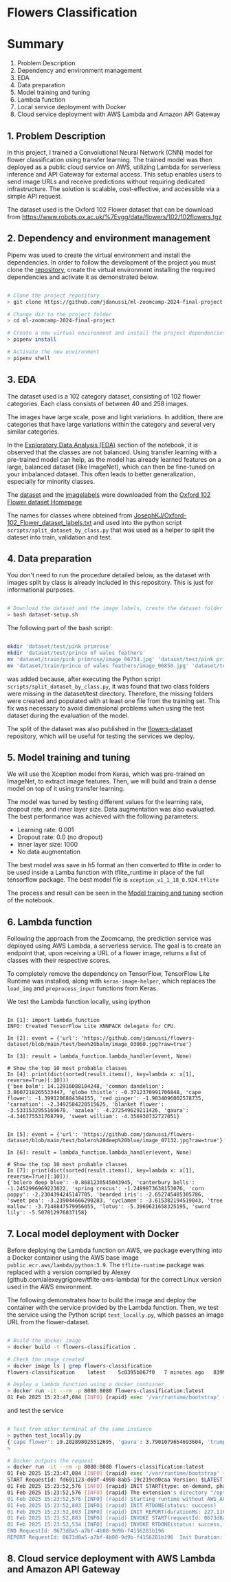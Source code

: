# Flowers Classification

# Summary
1. Problem Description
2. Dependency and environment management
3. EDA
4. Data preparation
5. Model training and tuning
6. Lambda function
7. Local service deployment with Docker
8. Cloud service deployment with AWS Lambda and Amazon API Gateway

## 1. Problem Description
In this project, I trained a Convolutional Neural Network (CNN) model for flower classification using transfer learning. The trained model was then deployed as a public cloud service on AWS, utilizing Lambda for serverless inference and API Gateway for external access. This setup enables users to send image URLs and receive predictions without requiring dedicated infrastructure. The solution is scalable, cost-effective, and accessible via a simple API request.

The dataset used is the Oxford 102 Flower dataset that can be download from https://www.robots.ox.ac.uk/%7Evgg/data/flowers/102/102flowers.tgz


## 2. Dependency and environment management
Pipenv was used to create the virtual environment and install the dependencies. In order to follow the development of the project you must clone the [repository](https://github.com/jdanussi/ml-zoomcamp-2024-final-project.git), create the virtual environment installing the required dependencies and activate it as demonstrated below.

```bash

# Clone the project repository
> git clone https://github.com/jdanussi/ml-zoomcamp-2024-final-project.git

# Change dir to the project folder
> cd ml-zoomcamp-2024-final-project

# Create a new virtual environment and install the project dependencies
> pipenv install

# Activate the new environment
> pipenv shell

```


## 3. EDA
The dataset used is a 102 category dataset, consisting of 102 flower categories. Each class consists of between 40 and 258 images. 

The images have large scale, pose and light variations. In addition, there are categories that have large variations within the category and several very similar categories.

In the [Exploratory Data Analysis (EDA)](notebook.ipynb#exploratory-data-analysis-eda) section of the notebook, it is observed that the classes are not balanced. Using transfer learning with a pre-trained model can help, as the model has already learned features on a large, balanced dataset (like ImageNet), which can then be fine-tuned on your imbalanced dataset. This often leads to better generalization, especially for minority classes.

The [dataset](https://www.robots.ox.ac.uk/%7Evgg/data/flowers/102/102flowers.tgz) and the [imagelabels](https://www.robots.ox.ac.uk/%7Evgg/data/flowers/102/imagelabels.mat) were downloaded from the [Oxford 102 Flower dataset Homepage](https://www.robots.ox.ac.uk/%7Evgg/data/flowers/102/)

The names for classes where obteined from [JosephKJ/Oxford-102_Flower_dataset_labels.txt](https://gist.github.com/JosephKJ/94c7728ed1a8e0cd87fe6a029769cde1) and used into the python script `scripts/split_dataset_by_class.py` that was used as a helper to split the dateset into train, validation and test. 


## 4. Data preparation
You don't need to run the procedure detailed below, as the dataset with images split by class is already included in this repository. This is just for informational purposes.

```bash

# Download the dataset and the image labels, create the dataset folder structure and split the images into classes
> bash dataset-setup.sh

```

The following part of the bash script:

```bash

mkdir 'dataset/test/pink primrose'
mkdir 'dataset/test/prince of wales feathers'
mv 'dataset/train/pink primrose/image_06734.jpg' 'dataset/test/pink primrose/image_06734.jpg'
mv 'dataset/train/prince of wales feathers/image_06850.jpg' 'dataset/test/prince of wales feathers/image_06850.jpg'

```

was added because, after executing the Python script `scripts/split_dataset_by_class.py`, it was found that two class folders were missing in the dataset/test directory. Therefore, the missing folders were created and populated with at least one file from the training set. This fix was necessary to avoid dimensional problems when using the test dataset during the evaluation of the model.

The split of the dataset was also published in the [flowers-dataset](git@github.com:jdanussi/flowers-dataset.git) repository, which will be useful for testing the services we deploy.



## 5. Model training and tuning
We will use the Xception model from Keras, which was pre-trained on ImageNet, to extract image features. Then, we will build and train a dense model on top of it using transfer learning.

The model was tuned by testing different values for the learning rate, dropout rate, and inner layer size. Data augmentation was also evaluated. The best performance was achieved with the following parameters:  

- Learning rate: 0.001  
- Dropout rate: 0.0 (no dropout)  
- Inner layer size: 1000  
- No data augmentation

The best model was save in h5 format an then converted to tflite in order to be used inside a Lamba function with tflite_runtime in place of the full tensorflow package. The best model file is `xception_v1_1_18_0.924.tflite`

The process and result can be seen in the [Model training and tuning](notebook.ipynb#model-training-and-tuning) section of the notebook.


## 6. Lambda function
Following the approach from the Zoomcamp, the prediction service was deployed using AWS Lambda, a serverless service. The goal is to create an endpoint that, upon receiving a URL of a flower image, returns a list of classes with their respective scores.

To completely remove the dependency on TensorFlow, TensorFlow Lite Runtime was installed, along with `keras-image-helper`, which replaces the `load_img` and `preprocess_input` functions from Keras.

We test the Lambda function locally, using ipython 

```ipython

In [1]: import lambda_function
INFO: Created TensorFlow Lite XNNPACK delegate for CPU.

In [2]: event = {'url': 'https://github.com/jdanussi/flowers-dataset/blob/main/test/bee%20balm/image_03060.jpg?raw=true'}

In [3]: result = lambda_function.lambda_handler(event, None)

# Show the top 10 most probable classes
In [4]: print(dict(sorted(result.items(), key=lambda x: x[1], reverse=True)[:10]))
{'bee balm': 14.12916088104248, 'common dandelion': 3.8607218265533447, 'globe thistle': -0.3712370991706848, 'cape flower': -1.3991206884384155, 'red ginger': -1.9034096002578735, 'carnation': -2.3492584228515625, 'blanket flower': -3.5331532955169678, 'azalea': -4.272549629211426, 'gaura': -4.346775531768799, 'sweet william': -4.356930732727051}


In [5]: event = {'url': 'https://github.com/jdanussi/flowers-dataset/blob/main/test/bolero%20deep%20blue/image_07132.jpg?raw=true'}

In [6]: result = lambda_function.lambda_handler(event, None)

# Show the top 10 most probable classes
In [7]: print(dict(sorted(result.items(), key=lambda x: x[1], reverse=True)[:10]))
{'bolero deep blue': -0.8681230545043945, 'canterbury bells': -1.2452996969223022, 'spring crocus': -1.2499873638153076, 'corn poppy': -2.2304394245147705, 'bearded iris': -2.652745485305786, 'sweet pea': -3.239044666290283, 'cyclamen': -3.615382194519043, 'tree mallow': -3.7148847579956055, 'lotus': -5.3969621658325195, 'sword lily': -5.507812976837158}

```


## 7. Local model deployment with Docker
Before deploying the Lambda function on AWS, we package everything into a Docker container using the AWS base image `public.ecr.aws/lambda/python:3.9`.
The `tflite-runtime` package was replaced with a version compiled by Alexey (github.com/alexeygrigorev/tflite-aws-lambda) for the correct Linux version used in the AWS environment.

The following demonstrates how to build the image and deploy the container with the service provided by the Lambda function. Then, we test the service using the Python script `test_locally.py`, which passes an image URL from the flower-dataset.

```bash

# Build the docker image
> docker build -t flowers-classification .

# Check the image created
> docker image ls | grep flowers-classification
flowers-classification    latest    5c0395b867f0   7 minutes ago   839MB

# Deploy a lambda_function using a docker container
> docker run -it --rm -p 8080:8080 flowers-classification:latest
01 Feb 2025 15:23:47,084 [INFO] (rapid) exec '/var/runtime/bootstrap' (cwd=/var/task, handler=)

```

and test the service

```bash

# Test from other terminal of the same instance
> python test_locally.py 
{'cape flower': 19.202898025512695, 'gaura': 3.7901079654693604, 'trumpet creeper': 1.7330631017684937, 'blackberry lily': -0.5172544717788696, 'columbine': -1.182721734046936, 'tiger lily': -2.336095094680786, 'cautleya spicata': -2.3456387519836426, 'orange dahlia': -3.425830364227295, 'pink quill': -3.491724967956543, 'fire lily': -3.7202038764953613}
>

# Docker outputs the request
> docker run -it --rm -p 8080:8080 flowers-classification:latest
01 Feb 2025 15:23:47,084 [INFO] (rapid) exec '/var/runtime/bootstrap' (cwd=/var/task, handler=)
START RequestId: fd691123-d69f-4998-8ab5-19c219cd0caa Version: $LATEST
01 Feb 2025 15:23:52,576 [INFO] (rapid) INIT START(type: on-demand, phase: init)
01 Feb 2025 15:23:52,576 [INFO] (rapid) The extension's directory "/opt/extensions" does not exist, assuming no extensions to be loaded.
01 Feb 2025 15:23:52,576 [INFO] (rapid) Starting runtime without AWS_ACCESS_KEY_ID, AWS_SECRET_ACCESS_KEY, AWS_SESSION_TOKEN , Expected?: false
01 Feb 2025 15:23:52,803 [INFO] (rapid) INIT RTDONE(status: success)
01 Feb 2025 15:23:52,803 [INFO] (rapid) INIT REPORT(durationMs: 227.116000)
01 Feb 2025 15:23:52,803 [INFO] (rapid) INVOKE START(requestId: 0673d8a5-a7bf-4b08-9d9b-f4156281b196)
01 Feb 2025 15:23:53,534 [INFO] (rapid) INVOKE RTDONE(status: success, produced bytes: 0, duration: 730.686000ms)
END RequestId: 0673d8a5-a7bf-4b08-9d9b-f4156281b196
REPORT RequestId: 0673d8a5-a7bf-4b08-9d9b-f4156281b196  Init Duration: 0.05 ms  Duration: 957.99 ms     Billed Duration: 958 ms Memory Size: 3008 MB    Max Memory Used: 3008 MB

```


## 8. Cloud service deployment with AWS Lambda and Amazon API Gateway